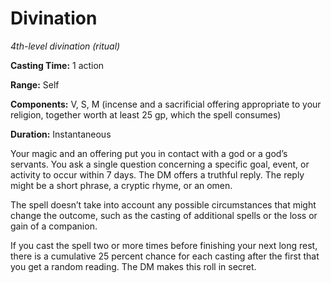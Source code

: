 <title>Divination</title>

# Divination

_4th-level divination (ritual)_

**Casting Time:** 1 action

**Range:** Self

**Components:** V, S, M (incense and a sacrificial offering appropriate to your religion, together worth at least 25 gp, which the spell consumes)

**Duration:** Instantaneous

Your magic and an offering put you in contact
with a god or a god’s servants. You ask a
single question concerning a specific goal,
event, or activity to occur within 7 days.
The DM offers a truthful reply. The reply
might be a short phrase, a cryptic rhyme, or
an omen.

The spell doesn’t take into account any
possible circumstances that might change the
outcome, such as the casting of additional
spells or the loss or gain of a companion.

If you cast the spell two or more times
before finishing your next long rest, there
is a cumulative 25 percent chance for each
casting after the first that you get a random
reading. The DM makes this roll in secret.

